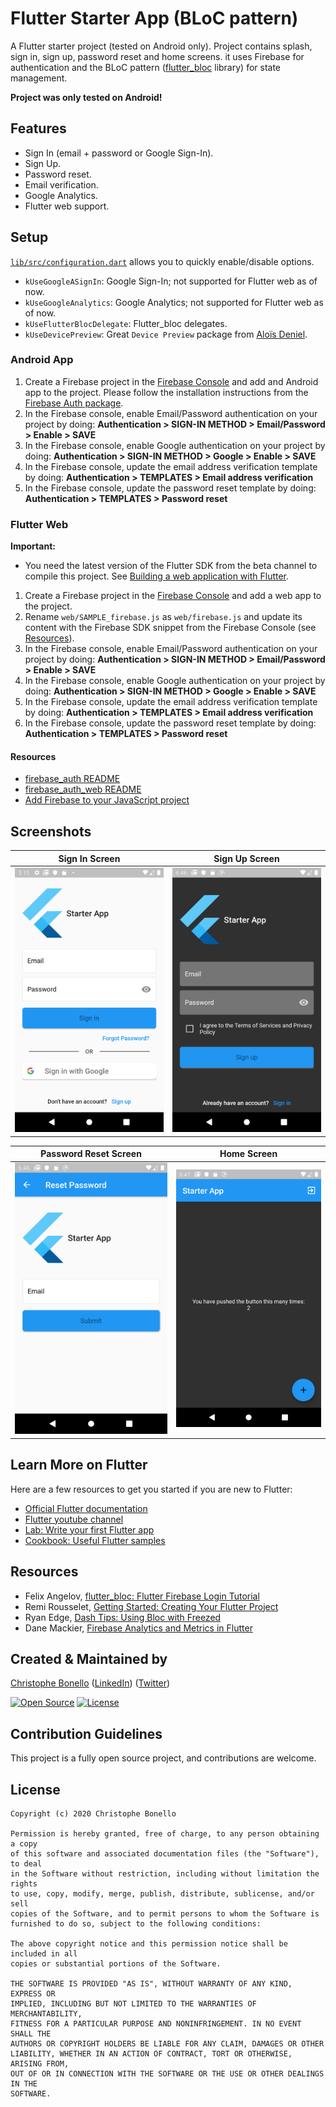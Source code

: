 # Flutter Starter App (BLoC pattern)

A Flutter starter project (tested on Android only). Project contains splash, sign in, sign up, password reset and home screens.
it uses Firebase for authentication and the BLoC pattern ([flutter_bloc](https://pub.dev/packages/flutter_bloc) library) for state management.

**Project was only tested on Android!**

## Features

- Sign In (email + password or Google Sign-In).
- Sign Up.
- Password reset.
- Email verification.
- Google Analytics.
- Flutter web support.

## Setup

[`lib/src/configuration.dart`](./lib/src/configuration.dart) allows you to quickly enable/disable options. 

- `kUseGoogleASignIn`: Google Sign-In; not supported for Flutter web as of now.
- `kUseGoogleAnalytics`: Google Analytics; not supported for Flutter web as of now.
- `kUseFlutterBlocDelegate`: Flutter_bloc delegates.
- `kUseDevicePreview`: Great `Device Preview` package from [Aloïs Deniel](https://aloisdeniel.github.com/).

### Android App

1. Create a Firebase project in the [Firebase Console](https://console.firebase.google.com) and add and Android app to the project. Please follow the installation instructions from the [Firebase Auth package](https://pub.dev/packages/firebase_auth).
1. In the Firebase console, enable Email/Password authentication on your project by doing: **Authentication > SIGN-IN METHOD > Email/Password > Enable > SAVE**
1. In the Firebase console, enable Google authentication on your project by doing: **Authentication > SIGN-IN METHOD > Google > Enable > SAVE**
1. In the Firebase console, update the email address verification template by doing: **Authentication > TEMPLATES > Email address verification**
1. In the Firebase console, update the password reset template by doing: **Authentication > TEMPLATES > Password reset**

### Flutter Web

**Important:**
- You need the latest version of the Flutter SDK from the beta channel to compile this project. See
[Building a web application with Flutter](https://flutter.dev/docs/get-started/web).

1. Create a Firebase project in the [Firebase Console](https://console.firebase.google.com) and add a web app to the project.
1. Rename ```web/SAMPLE_firebase.js``` as ```web/firebase.js``` and update its content with the Firebase SDK snippet
from the Firebase Console (see [Resources](#Resources)).
1. In the Firebase console, enable Email/Password authentication on your project by doing: **Authentication > SIGN-IN METHOD > Email/Password > Enable > SAVE**
1. In the Firebase console, enable Google authentication on your project by doing: **Authentication > SIGN-IN METHOD > Google > Enable > SAVE**
1. In the Firebase console, update the email address verification template by doing: **Authentication > TEMPLATES > Email address verification**
1. In the Firebase console, update the password reset template by doing: **Authentication > TEMPLATES > Password reset**
<!-- 1. Follow the instructions from [google_sign_in_web README](https://pub.dev/packages/google_sign_in_web) and include your OAuth ID to ```web/index.html```. -->
<!-- - [Flutter Web Google Sign In](https://stackoverflow.com/questions/60250342/flutter-web-google-sign-in) -->

#### Resources

- [firebase_auth README](https://pub.dev/packages/firebase_auth)
- [firebase_auth_web README](https://github.com/FirebaseExtended/flutterfire/blob/master/packages/firebase_auth/firebase_auth_web/README.md)
- [Add Firebase to your JavaScript project](https://firebase.google.com/docs/web/setup#from-the-cdn)
<!-- - [google_sign_in_web README](https://pub.dev/packages/google_sign_in_web) -->

## Screenshots

Sign In Screen | Sign Up Screen
--- | ---
![Sign In Screen](/screenshots/signin_screen_light.png?raw=true "Sign In Screen") | ![Sign Up Screen](/screenshots/signup_screen_dark.png?raw=true "Sign Up Screen")

Password Reset Screen | Home Screen
--- | ---
![Sign In Screen](/screenshots/password_reset_screen_light.png?raw=true "Sign In Screen") | ![Sign Up Screen](/screenshots/home_screen_dark.png?raw=true "Sign Up Screen")

## Learn More on Flutter

Here are a few resources to get you started if you are new to Flutter:

- [Official Flutter documentation](https://flutter.dev/docs)
- [Flutter youtube channel](https://www.youtube.com/channel/UCwXdFgeE9KYzlDdR7TG9cMw)
- [Lab: Write your first Flutter app](https://flutter.io/docs/get-started/codelab)
- [Cookbook: Useful Flutter samples](https://flutter.io/docs/cookbook)

## Resources

- Felix Angelov, [flutter_bloc: Flutter Firebase Login Tutorial](https://bloclibrary.dev/#/flutterfirebaselogintutorial)
- Remi Rousselet, [Getting Started: Creating Your Flutter Project](https://dash-overflow.net/articles/getting_started/)
- Ryan Edge, [Dash Tips: Using Bloc with Freezed](https://chimon.hashnode.dev/dash-tips-using-bloc-with-freezed-ck8s5s89000mnhps1zf62m14n)
- Dane Mackier, [Firebase Analytics and Metrics in Flutter](https://www.filledstacks.com/post/firebase-analytics-and-metrics-in-flutter/)

## Created & Maintained by

[Christophe Bonello](https://github.com/cbonello)
([LinkedIn](https://www.linkedin.com/in/christophe-bonello))
([Twitter](https://twitter.com/chbonello))

[![Open Source](https://badges.frapsoft.com/os/v1/open-source.svg?v=102)](https://opensource.org/licenses/MIT)
[![License](https://img.shields.io/badge/license-MIT-purple)](https://github.com/cbonello/amiidex/blob/master/LICENSE)

## Contribution Guidelines

This project is a fully open source project, and contributions are welcome.

## License

```
Copyright (c) 2020 Christophe Bonello

Permission is hereby granted, free of charge, to any person obtaining a copy
of this software and associated documentation files (the "Software"), to deal
in the Software without restriction, including without limitation the rights
to use, copy, modify, merge, publish, distribute, sublicense, and/or sell
copies of the Software, and to permit persons to whom the Software is
furnished to do so, subject to the following conditions:

The above copyright notice and this permission notice shall be included in all
copies or substantial portions of the Software.

THE SOFTWARE IS PROVIDED "AS IS", WITHOUT WARRANTY OF ANY KIND, EXPRESS OR
IMPLIED, INCLUDING BUT NOT LIMITED TO THE WARRANTIES OF MERCHANTABILITY,
FITNESS FOR A PARTICULAR PURPOSE AND NONINFRINGEMENT. IN NO EVENT SHALL THE
AUTHORS OR COPYRIGHT HOLDERS BE LIABLE FOR ANY CLAIM, DAMAGES OR OTHER
LIABILITY, WHETHER IN AN ACTION OF CONTRACT, TORT OR OTHERWISE, ARISING FROM,
OUT OF OR IN CONNECTION WITH THE SOFTWARE OR THE USE OR OTHER DEALINGS IN THE
SOFTWARE.
```
